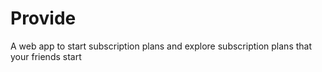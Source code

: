 # Provide
A web app to start subscription plans and explore subscription plans that your friends start
